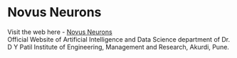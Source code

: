 # Novus Neurons
Visit the web here - [Novus Neurons](https://novus-neurons.github.io/) <br>
Official Website of Artificial Intelligence and Data Science department of Dr. D Y Patil Institute of Engineering, Management and Research, Akurdi, Pune.
